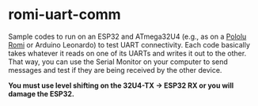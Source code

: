 # romi-uart-comm

Sample codes to run on an ESP32 and ATmega32U4 (e.g., as on a [Pololu Romi](https://www.pololu.com/docs/0J69) or Arduino Leonardo) to test UART connectivity. 
Each code basically takes whatever it reads on one of its UARTs and writes it out to the other. That way, you can use the Serial Monitor on your computer to send messages and test if they are being received by the other device.

**You must use level shifting on the 32U4-TX -> ESP32 RX or you will damage the ESP32.**

